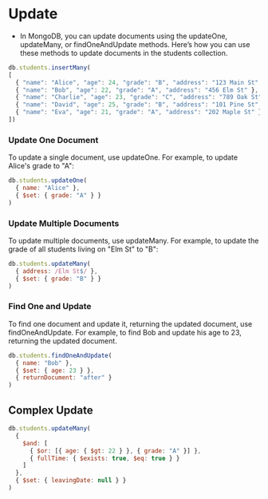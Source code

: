 # Update

- In MongoDB, you can update documents using the updateOne, updateMany, or findOneAndUpdate methods. Here’s how you can use these methods to update documents in the students collection.

```javascript
db.students.insertMany(
[
  { "name": "Alice", "age": 24, "grade": "B", "address": "123 Main St" },
  { "name": "Bob", "age": 22, "grade": "A", "address": "456 Elm St" },
  { "name": "Charlie", "age": 23, "grade": "C", "address": "789 Oak St" },
  { "name": "David", "age": 25, "grade": "B", "address": "101 Pine St" },
  { "name": "Eva", "age": 21, "grade": "A", "address": "202 Maple St" }
])

```

### Update One Document
To update a single document, use updateOne. For example, to update Alice's grade to "A":

```javascript
db.students.updateOne(
  { name: "Alice" },
  { $set: { grade: "A" } }
)

```

### Update Multiple Documents
To update multiple documents, use updateMany. For example, to update the grade of all students living on "Elm St" to "B":

```javascript
db.students.updateMany(
  { address: /Elm St$/ },
  { $set: { grade: "B" } }
)

```

### Find One and Update
To find one document and update it, returning the updated document, use findOneAndUpdate. For example, to find Bob and update his age to 23, returning the updated document.

```javascript
db.students.findOneAndUpdate(
  { name: "Bob" },
  { $set: { age: 23 } },
  { returnDocument: "after" }
)

```
## Complex Update

```javascript
db.students.updateMany(
  {
    $and: [
      { $or: [{ age: { $gt: 22 } }, { grade: "A" }] },
      { fullTime: { $exists: true, $eq: true } }
    ]
  },
  { $set: { leavingDate: null } }
)
```
